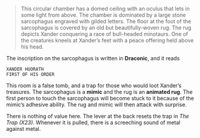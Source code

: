 >This circular chamber has a domed ceiling with an oculus that lets in some light from above. The chamber is dominated by a large stone sarcophagus engraved with gilded letters. The floor at the foot of the sarcophagus is covered by an old but beautifully-woven rug. The rug depicts Xander conquering a race of bull-headed minotaurs. One of the creatures kneels at Xander’s feet with a peace offering held above his head.

The inscription on the sarcophagus is written in **Draconic**, and it reads

	XANDER HUORATH
	FIRST OF HIS ORDER

This room is a false tomb, and a trap for those who would loot Xander’s treasures. The sarcophagus is a **mimic** and the rug is an **animated rug**. The first person to touch the sarcophagus will become stuck to it because of the mimic’s adhesive ability. The rug and mimic will then attack with surprise.

There is nothing of value here. The lever at the back resets the trap in *The Trap (X23)*. Whenever it is pulled, there is a screeching sound of metal against metal.